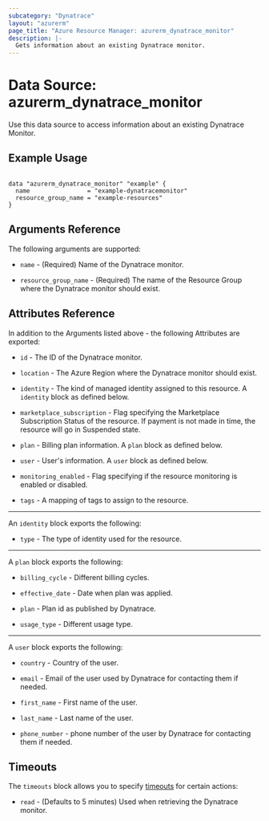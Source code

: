 ```yaml
---
subcategory: "Dynatrace"
layout: "azurerm"
page_title: "Azure Resource Manager: azurerm_dynatrace_monitor"
description: |-
  Gets information about an existing Dynatrace monitor.
---
```


# Data Source: azurerm_dynatrace_monitor

Use this data source to access information about an existing Dynatrace Monitor.

## Example Usage

```hcl

data "azurerm_dynatrace_monitor" "example" {
  name                = "example-dynatracemonitor"
  resource_group_name = "example-resources"
}
```

## Arguments Reference

The following arguments are supported:

* `name` - (Required) Name of the Dynatrace monitor.

* `resource_group_name` - (Required) The name of the Resource Group where the Dynatrace monitor should exist.

## Attributes Reference

In addition to the Arguments listed above - the following Attributes are exported:

* `id` - The ID of the Dynatrace monitor.

* `location` - The Azure Region where the Dynatrace monitor should exist.

* `identity` - The kind of managed identity assigned to this resource.  A `identity` block as defined below.

* `marketplace_subscription` - Flag specifying the Marketplace Subscription Status of the resource. If payment is not made in time, the resource will go in Suspended state.

* `plan` - Billing plan information. A `plan` block as defined below.

* `user` - User's information. A `user` block as defined below.

* `monitoring_enabled` - Flag specifying if the resource monitoring is enabled or disabled.

* `tags` - A mapping of tags to assign to the resource.

---

An `identity` block exports the following:

* `type` - The type of identity used for the resource.

---

A `plan` block exports the following:

* `billing_cycle` - Different billing cycles.

* `effective_date` - Date when plan was applied.

* `plan` - Plan id as published by Dynatrace.

* `usage_type` - Different usage type.

---

A `user` block exports the following:

* `country` - Country of the user.

* `email` - Email of the user used by Dynatrace for contacting them if needed.

* `first_name` - First name of the user.

* `last_name` - Last name of the user.

* `phone_number` - phone number of the user by Dynatrace for contacting them if needed.

## Timeouts

The `timeouts` block allows you to specify [timeouts](https://www.terraform.io/language/resources/syntax#operation-timeouts) for certain actions:

* `read` - (Defaults to 5 minutes) Used when retrieving the Dynatrace monitor.
